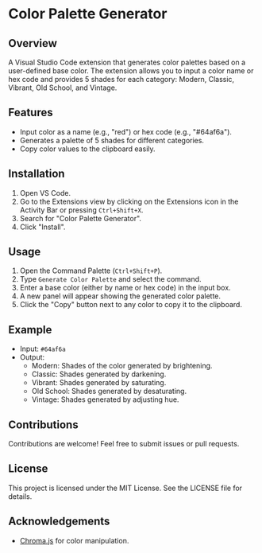 # Color Palette Generator

## Overview

A Visual Studio Code extension that generates color palettes based on a user-defined base color. The extension allows you to input a color name or hex code and provides 5 shades for each category: Modern, Classic, Vibrant, Old School, and Vintage.

## Features

- Input color as a name (e.g., "red") or hex code (e.g., "#64af6a").
- Generates a palette of 5 shades for different categories.
- Copy color values to the clipboard easily.

## Installation

1. Open VS Code.
2. Go to the Extensions view by clicking on the Extensions icon in the Activity Bar or pressing `Ctrl+Shift+X`.
3. Search for "Color Palette Generator".
4. Click "Install".

## Usage

1. Open the Command Palette (`Ctrl+Shift+P`).
2. Type `Generate Color Palette` and select the command.
3. Enter a base color (either by name or hex code) in the input box.
4. A new panel will appear showing the generated color palette.
5. Click the "Copy" button next to any color to copy it to the clipboard.

## Example

- Input: `#64af6a`
- Output:
  - Modern: Shades of the color generated by brightening.
  - Classic: Shades generated by darkening.
  - Vibrant: Shades generated by saturating.
  - Old School: Shades generated by desaturating.
  - Vintage: Shades generated by adjusting hue.

## Contributions

Contributions are welcome! Feel free to submit issues or pull requests.

## License

This project is licensed under the MIT License. See the LICENSE file for details.

## Acknowledgements

- [Chroma.js](https://gka.github.io/chroma.js/) for color manipulation.
